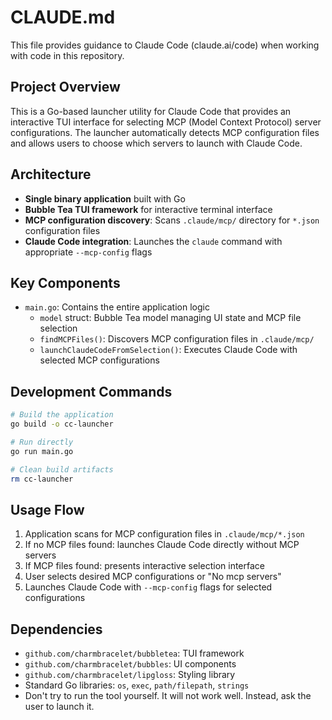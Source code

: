 # CLAUDE.md

This file provides guidance to Claude Code (claude.ai/code) when working with code in this repository.

## Project Overview

This is a Go-based launcher utility for Claude Code that provides an interactive TUI interface for selecting MCP (Model Context Protocol) server configurations. The launcher automatically detects MCP configuration files and allows users to choose which servers to launch with Claude Code.

## Architecture

- **Single binary application** built with Go
- **Bubble Tea TUI framework** for interactive terminal interface
- **MCP configuration discovery**: Scans `.claude/mcp/` directory for `*.json` configuration files
- **Claude Code integration**: Launches the `claude` command with appropriate `--mcp-config` flags

## Key Components

- `main.go`: Contains the entire application logic
  - `model` struct: Bubble Tea model managing UI state and MCP file selection
  - `findMCPFiles()`: Discovers MCP configuration files in `.claude/mcp/`
  - `launchClaudeCodeFromSelection()`: Executes Claude Code with selected MCP configurations

## Development Commands

```bash
# Build the application
go build -o cc-launcher

# Run directly
go run main.go

# Clean build artifacts
rm cc-launcher
```

## Usage Flow

1. Application scans for MCP configuration files in `.claude/mcp/*.json`
2. If no MCP files found: launches Claude Code directly without MCP servers
3. If MCP files found: presents interactive selection interface
4. User selects desired MCP configurations or "No mcp servers"
5. Launches Claude Code with `--mcp-config` flags for selected configurations

## Dependencies

- `github.com/charmbracelet/bubbletea`: TUI framework
- `github.com/charmbracelet/bubbles`: UI components
- `github.com/charmbracelet/lipgloss`: Styling library
- Standard Go libraries: `os`, `exec`, `path/filepath`, `strings`
- Don't try to run the tool yourself. It will not work well. Instead, ask the user to launch it.